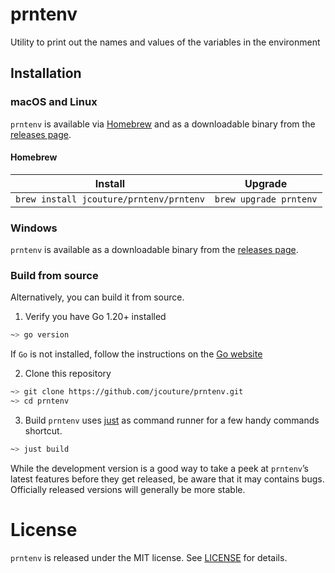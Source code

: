 # prntenv

Utility to print out the names and values of the variables in the environment

## Installation

### macOS and Linux

`prntenv` is available via [Homebrew](#homebrew) and as a downloadable binary from the [releases page](https://github.com/jcouture/prntenv/releases).

#### Homebrew

| Install                                 | Upgrade                |
| --------------------------------------- | ---------------------- |
| `brew install jcouture/prntenv/prntenv` | `brew upgrade prntenv` |

### Windows

`prntenv` is available as a downloadable binary from the [releases page](https://github.com/jcouture/prntenv/releases).

### Build from source

Alternatively, you can build it from source.

1. Verify you have Go 1.20+ installed

```sh
~> go version
```

If `Go` is not installed, follow the instructions on the [Go website](https://golang.org/doc/install)

2. Clone this repository

```sh
~> git clone https://github.com/jcouture/prntenv.git
~> cd prntenv
```

3. Build
   `prntenv` uses [just](https://just.systems) as command runner for a few handy commands shortcut.

```sh
~> just build
```

While the development version is a good way to take a peek at `prntenv`’s latest features before they get released, be aware that it may contains bugs. Officially released versions will generally be more stable.

# License

`prntenv` is released under the MIT license. See [LICENSE](./LICENSE) for details.
